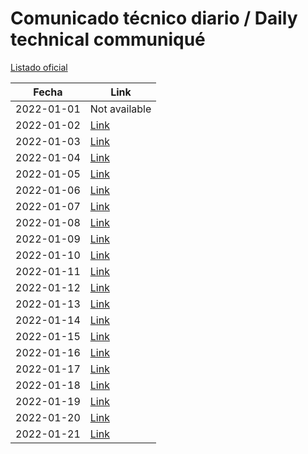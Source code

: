 # Comunicado técnico diario / Daily technical communiqué

[Listado oficial](https://www.gob.mx/salud/documentos/coronavirus-covid19-comunicados-tecnicos-diarios-enero-2022)

| Fecha               | Link        |
| ------------------- | ----------  |
| 2022-01-01 | Not available |
| 2022-01-02 | [Link](https://www.gob.mx/salud/prensa/comunicado-tecnico-diario-covid-19-291605) |
| 2022-01-03 | [Link](https://www.gob.mx/salud/prensa/comunicado-tecnico-diario-covid-19-291702) |
| 2022-01-04 | [Link](https://www.gob.mx/salud/prensa/comunicado-tecnico-diario-covid-19-291707) |
| 2022-01-05 | [Link](https://www.gob.mx/salud/prensa/comunicado-tecnico-diario-covid-19-291715) |
| 2022-01-06 | [Link](https://www.gob.mx/salud/prensa/comunicado-tecnico-diario-covid-19-291719) |
| 2022-01-07 | [Link](https://www.gob.mx/salud/prensa/comunicado-tecnico-diario-covid-19-291723) |
| 2022-01-08 | [Link](https://www.gob.mx/salud/prensa/comunicado-tecnico-diario-covid-19-291908) |
| 2022-01-09 | [Link](https://www.gob.mx/salud/prensa/comunicado-tecnico-diario-covid-19-291909) |
| 2022-01-10 | [Link](https://www.gob.mx/salud/prensa/comunicado-tecnico-diario-covid-19-291907) |
| 2022-01-11 | [Link](https://www.gob.mx/salud/prensa/comunicado-tecnico-diario-covid-19-291911) |
| 2022-01-12 | [Link](https://www.gob.mx/salud/prensa/comunicado-tecnico-diario-covid-19-291912) |
| 2022-01-13 | [Link](https://www.gob.mx/salud/prensa/comunicado-tecnico-diario-covid-19-291913) |
| 2022-01-14 | [Link](https://www.gob.mx/salud/prensa/comunicado-tecnico-diario-covid-19-291914) |
| 2022-01-15 | [Link](https://www.gob.mx/salud/prensa/comunicado-tecnico-diario-covid-19-291915) |
| 2022-01-16 | [Link](https://www.gob.mx/salud/prensa/comunicado-tecnico-diario-covid-19-291917) |
| 2022-01-17 | [Link](https://www.gob.mx/salud/prensa/comunicado-tecnico-diario-covid-19-292461) |
| 2022-01-18 | [Link](https://www.gob.mx/salud/prensa/comunicado-tecnico-diario-covid-19-292462) |
| 2022-01-19 | [Link](https://www.gob.mx/salud/prensa/comunicado-tecnico-diario-covid-19-292463) |
| 2022-01-20 | [Link](https://www.gob.mx/salud/prensa/comunicado-tecnico-diario-covid-19-292464) |
| 2022-01-21 | [Link](https://www.gob.mx/salud/prensa/comunicado-tecnico-diario-covid-19-292466) |
